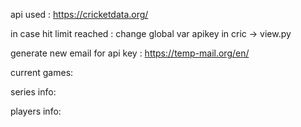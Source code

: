 api used : https://cricketdata.org/

in case hit limit reached : 
    change global var apikey in cric -> view.py

generate new email for api key : https://temp-mail.org/en/

current games:


series info:


players info:

